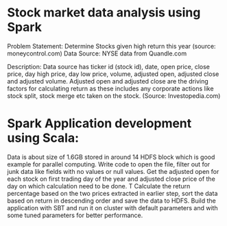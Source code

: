# Stock market data analysis using Spark

Problem Statement: Determine Stocks given high return this year (source: moneycontrol.com)
Data Source: NYSE data from Quandle.com

Description: 
Data source has ticker id (stock id), date, open price, close price, day high price, day low price, volume, adjusted open, adjusted close and adjusted volume.
Adjusted open and adjusted close are the driving factors for calculating return as these includes any corporate actions like stock split, stock merge etc taken on the stock. (Source: Investopedia.com)

# Spark Application development using Scala: 
Data is about size of 1.6GB stored in around 14 HDFS block which is good example for parallel computing.
Write code to open the file, filter out for junk data like fields with no values or null values.
Get the adjusted open for each stock on first trading day of the year and adjusted close price of the day on which calculation need to be done. T
Calculate the return percentage based on the two prices extracted in earlier step, sort the data based on return in descending order and save the data to HDFS.
Build the application with SBT and run it on cluster with default parameters and with some tuned parameters for better performance.

